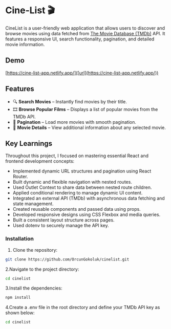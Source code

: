 # Cine-List 🎬

CineList is a user-friendly web application that allows users to discover and browse movies using data fetched from [The Movie Database (TMDb)](https://www.themoviedb.org/) API. It features a responsive UI, search functionality, pagination, and detailed movie information.

## Demo

[https://cine-list-app.netlify.app/]([url](https://cine-list-app.netlify.app/))

## Features

- 🔍 **Search Movies** – Instantly find movies by their title.
- 🎞️ **Browse Popular Films** – Displays a list of popular movies from the TMDb API.
- 📄 **Pagination** – Load more movies with smooth pagination.
- 📘 **Movie Details** – View additional information about any selected movie.

## Key Learnings

Throughout this project, I focused on mastering essential React and frontend development concepts:

- Implemented dynamic URL structures and pagination using React Router.
- Built dynamic and flexible navigation with nested routes.
- Used Outlet Context to share data between nested route children.
- Applied conditional rendering to manage dynamic UI content.
- Integrated an external API (TMDb) with asynchronous data fetching and state management.
- Created reusable components and passed data using props.
- Developed responsive designs using CSS Flexbox and media queries.
- Built a consistent layout structure across pages.
- Used dotenv to securely manage the API key.

### Installation

1. Clone the repository:

```bash
git clone https://github.com/OrcunGokoluk/cinelist.git
```

2.Navigate to the project directory:

```bash
cd cinelist
```

3.Install the dependencies:

```bash
npm install
```

4.Create a .env file in the root directory and define your TMDb API key as shown below:

```bash
cd cinelist
```